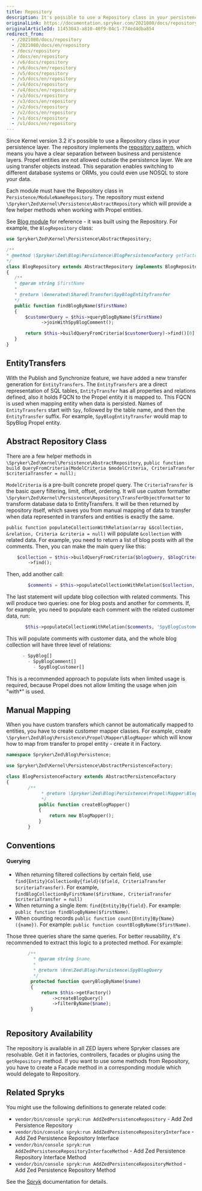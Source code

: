 ```yaml
---
title: Repository
description: It's possible to use a Repository class in your persistence layer. The repository implements the repository pattern, which means you have a clear separation between business and persistence layers.
originalLink: https://documentation.spryker.com/2021080/docs/repository
originalArticleId: 11453043-a810-40f9-84c1-774ed4dba854
redirect_from:
  - /2021080/docs/repository
  - /2021080/docs/en/repository
  - /docs/repository
  - /docs/en/repository
  - /v6/docs/repository
  - /v6/docs/en/repository
  - /v5/docs/repository
  - /v5/docs/en/repository
  - /v4/docs/repository
  - /v4/docs/en/repository
  - /v3/docs/repository
  - /v3/docs/en/repository
  - /v2/docs/repository
  - /v2/docs/en/repository
  - /v1/docs/repository
  - /v1/docs/en/repository
---
```


Since Kernel version 3.2 it's possible to use a Repository class in your persistence layer. The repository implements the [repository pattern](https://martinfowler.com/eaaCatalog/repository.html), which means you have a clear separation between business and persistence layers. Propel entities are not allowed outside the persistence layer. We are using transfer objects instead. This separation enables switching to different database systems or ORMs, you could even use NOSQL to store your data.

Each module must have the Repository class in `Persistence/ModuleNameRepository`. The repository must extend `\Spryker\Zed\Kernel\Persistence\AbstractRepository` which will provide a few helper methods when working with Propel entities.

See [Blog module](https://github.com/spryker/blog-example) for reference - it was built using the Repository. For example, the `BlogRepository` class:

```php
use Spryker\Zed\Kernel\Persistence\AbstractRepository;

/**
* @method \Spryker\Zed\Blog\Persistence\BlogPersistenceFactory getFactory()
*/
class BlogRepository extends AbstractRepository implements BlogRepositoryInterface
{
   /**
   * @param string $firstName
   *
   * @return \Generated\Shared\Transfer\SpyBlogEntityTransfer
   */
   public function findBlogByName($firstName)
   {
       $customerQuery = $this->queryBlogByName($firstName)
             ->joinWithSpyBlogComment();

       return $this->buildQueryFromCriteria($customerQuery)->find()[0];
   }
}    
```

## EntityTransfers

With the Publish and Synchronize feature, we have added a new transfer generation for `EntityTransfers`. The `EntityTransfers` are a direct representation of SQL tables, `EntityTransfer` has all properties and relations defined, also it holds FQCN to the Propel entity it is mapped to. This FQCN is used when mapping entity when data is persisted. Names of `EntityTransfers` start with `Spy`, followed by the table name, and then the `EntityTransfer` suffix. For example, `SpyBlogEntityTransfer` would map to SpyBlog Propel entity.

## Abstract Repository Class

There are a few helper methods in `\Spryker\Zed\Kernel\Persistence\AbstractRepository`, `public function build QueryFromCriteria(ModelCriteria $modelCriteria, CriteriaTransfer $criteriaTransfer = null);`

`ModelCriteria` is a pre-built concrete propel query. The `CriteriaTransfer` is the basic query filtering, limit, offset, ordering. It will use custom formatter `\Spryker\Zed\Kernel\Persistence\Repository\TransferObjectFormatter` to transform database data to EntityTransfers. It will be then returned by repository itself, which saves you from manual mapping of data to transfer when data represented in transfers and entities is exactly the same.

`public function populateCollectionWithRelation(array &$collection, &relation, Criteria &criteria = null)` will populate `&collection` with related data. For example, you need to return a list of blog posts with all the comments. Then, you can make the main query like this:

```php
    $collection = $this->buildQueryFromCriteria($blogQuery, $blogCriteriaFilterTransfer->getCriteria())
        ->find();
```

Then, add another call:

```php
        $comments = $this->populateCollectionWithRelation($collection, 'SpyBlogComment');
```

The last statement will update blog collection with related comments. This will produce two queries: one for blog posts and another for comments. If, for example, you need to populate each comment with the related customer data, run:

```php
       $this->populateCollectionWithRelation($comments, 'SpyBlogCustomer');
```

This will populate comments with customer data, and the whole blog collection will have three level of relations:

```php
      - SpyBlog[]
        - SpyBlogComment[]
          - SpyBlogCustomer[]
```

This is a recommended approach to populate lists when limited usage is required, because Propel does not allow limiting the usage when join "with*" is used.

## Manual Mapping

When you have custom transfers which cannot be automatically mapped to entities, you have to create customer mapper classes. For example, create `\Spryker\Zed\Blog\Persistence\Propel\Mapper\BlogMapper` which will know how to map from transfer to propel entity - create it in Factory.

```php
namespace Spryker\Zed\Blog\Persistence;

use Spryker\Zed\Kernel\Persistence\AbstractPersistenceFactory;

class BlogPersistenceFactory extends AbstractPersistenceFactory
{
        /**
             * @return \Spryker\Zed\Blog\Persistence\Propel\Mapper\BlogMapper
             */
            public function createBlogMapper()
            {
                return new BlogMapper();
            }
        }
```

## Conventions

#### Querying

* When returning filtered collections by certain field, use `find{Entity}CollectionBy{field}($field, CriteriaTransfer $criteriaTransfer)`. For example, `findBlogCollectionByFirstName($firstName, CriteriaTransfer $criteriaTransfer = null)`
* When returning a single item: `find{Entity}By{field}`. For example: `public function findBlogByName($firstName)`.
* When counting records `public function count{Entity}By{Name}({name})`. For example: `public function countBlogByName($firstName)`.

Those three queries share the same queries. For better reusability, it's recommended to extract this logic to a protected method. For example:

```php
        /**
          * @param string $name
          *
          * @return \Orm\Zed\Blog\Persistence\SpyBlogQuery
          */
         protected function queryBlogByName($name)
         {
             return $this->getFactory()
                 ->createBlogQuery()
                 ->filterByName($name);
         }
  
```



## Repository Availability

The repository is available in all ZED layers where Spryker classes are resolvable. Get it in factories, controllers, facades or plugins using the `getRepository` method. If you want to use some methods from Repository, you have to create a Facade method in a corresponding module which would delegate to Repository.

## Related Spryks

You might use the following definitions to generate related code:

* `vendor/bin/console spryk:run AddZedPersistenceRepository` - Add Zed Persistence Repository
* `vendor/bin/console spryk:run AddZedPersistenceRepositoryInterface` - Add Zed Persistence Repository Interface
* `vendor/bin/console spryk:run AddZedPersistenceRepositoryInterfaceMethod` - Add Zed Persistence Repository Interface Method
* `vendor/bin/console spryk:run AddZedPersistenceRepositoryMethod` - Add Zed Persistence Repository Method

See the [Spryk](/docs/scos/dev/sdk/{{site.version}}/development-tools/spryk-code-generator.html) documentation for details.

